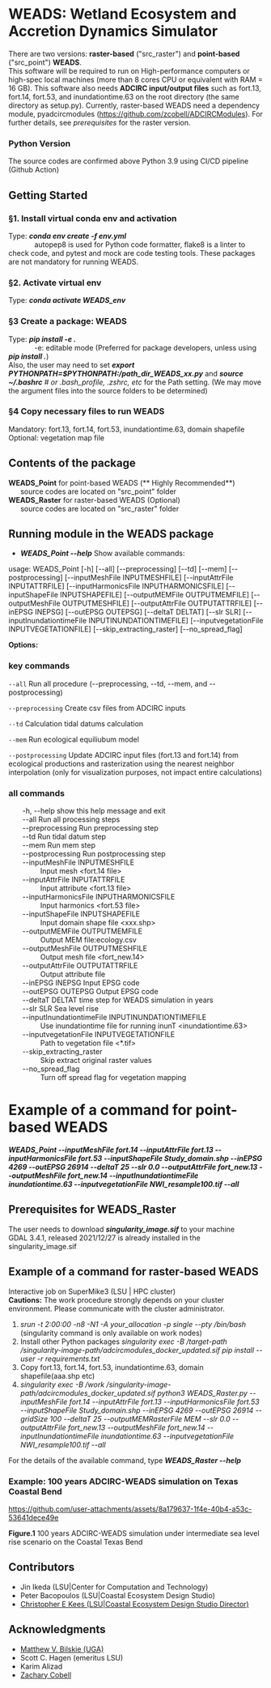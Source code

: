 # WEADS: Wetland Ecosystem and Accretion Dynamics Simulator
There are two versions: **raster-based** ("src_raster") and **point-based** ("src_point") **WEADS**. \
This software will be required to run on High-performance computers or high-spec local machines (more than 8 cores CPU or equivalent with RAM = 16 GB).
This software also needs **ADCIRC input/output files** such as fort.13, fort.14, fort.53, and inundationtime.63 on the root directory (the same directory as setup.py).
Currently, raster-based WEADS need a dependency module, pyadcircmodules (https://github.com/zcobell/ADCIRCModules). For further details, see *prerequisites* for the raster version. 

### Python Version
The source codes are confirmed above Python 3.9 using CI/CD pipeline (Github Action)

## Getting Started

### §1. Install virtual conda env and activation
Type: ***conda env create -f env.yml*** \
&nbsp;&nbsp;&nbsp;&nbsp;&nbsp;&nbsp;&nbsp;&nbsp;&nbsp;&nbsp;&nbsp;&nbsp; autopep8 is used for Python code formatter, flake8 is a linter to check code, and pytest and mock are code testing tools. These packages are not mandatory for running WEADS.  

### §2. Activate virtual env
Type: ***conda activate WEADS_env***

### §3 Create a package: WEADS
Type: ***pip install -e .*** \
&nbsp;&nbsp;&nbsp;&nbsp;&nbsp;&nbsp;&nbsp;&nbsp;&nbsp;&nbsp;&nbsp;&nbsp; -e: editable mode (Preferred for package developers, unless using ***pip install .***) \
Also, the user may need to set ***export PYTHONPATH=$PYTHONPATH:/path_dir_WEADS_xx.py*** and ***source ~/.bashrc** # or .bash_profile, .zshrc, etc* for the Path setting.
(We may move the argument files into the source folders to be determined)

### §4 Copy necessary files to run WEADS
Mandatory: fort.13, fort.14, fort.53, inundationtime.63, domain shapefile \
Optional: vegetation map file

## Contents of the package
**WEADS_Point** for point-based WEADS (** Highly Recommended**) \
&nbsp;&nbsp;&nbsp;&nbsp;&nbsp;&nbsp;source codes are located on "src_point" folder \
**WEADS_Raster** for raster-based WEADS (Optional) \
&nbsp;&nbsp;&nbsp;&nbsp;&nbsp;&nbsp;source codes are located on "src_raster" folder
## Running module in the WEADS package

* ***WEADS_Point --help***  Show available commands: 


usage: WEADS_Point [-h] [--all] [--preprocessing] [--td] [--mem] [--postprocessing] [--inputMeshFile INPUTMESHFILE] [--inputAttrFile INPUTATTRFILE]
                   [--inputHarmonicsFile INPUTHARMONICSFILE] [--inputShapeFile INPUTSHAPEFILE] [--outputMEMFile OUTPUTMEMFILE] [--outputMeshFile OUTPUTMESHFILE]
                   [--outputAttrFile OUTPUTATTRFILE] [--inEPSG INEPSG] [--outEPSG OUTEPSG] [--deltaT DELTAT] [--slr SLR]
                   [--inputInundationtimeFile INPUTINUNDATIONTIMEFILE] [--inputvegetationFile INPUTVEGETATIONFILE] [--skip_extracting_raster] [--no_spread_flag]

  **Options:** 

### key commands

```--all``` Run all procedure (--preprocessing, --td, --mem, and --postprocessing)

```--preprocessing``` Create csv files from ADCIRC inputs

```--td``` Calculation tidal datums calculation

```--mem``` Run ecological equiliubum model  

```--postprocessing``` Update ADCIRC input files (fort.13 and fort.14) from ecological productions and rasterization using the nearest neighbor interpolation (only for visualization purposes, not impact entire calculations)

### all commands 
&nbsp;&nbsp;&nbsp;&nbsp;&nbsp;&nbsp;     -h, --help            show this help message and exit \
&nbsp;&nbsp;&nbsp;&nbsp;&nbsp;&nbsp;     --all                 Run all processing steps \
&nbsp;&nbsp;&nbsp;&nbsp;&nbsp;&nbsp;     --preprocessing       Run preprocessing step \
&nbsp;&nbsp;&nbsp;&nbsp;&nbsp;&nbsp;     --td                  Run tidal datum step \
&nbsp;&nbsp;&nbsp;&nbsp;&nbsp;&nbsp;     --mem                 Run mem step \
&nbsp;&nbsp;&nbsp;&nbsp;&nbsp;&nbsp;     --postprocessing      Run postprocessing step \
&nbsp;&nbsp;&nbsp;&nbsp;&nbsp;&nbsp;     --inputMeshFile INPUTMESHFILE \
&nbsp;&nbsp;&nbsp;&nbsp;&nbsp;&nbsp;&nbsp;&nbsp;&nbsp;&nbsp;&nbsp;&nbsp;&nbsp;&nbsp;&nbsp;                         Input mesh <fort.14 file> \
&nbsp;&nbsp;&nbsp;&nbsp;&nbsp;&nbsp;  --inputAttrFile INPUTATTRFILE \
&nbsp;&nbsp;&nbsp;&nbsp;&nbsp;&nbsp;&nbsp;&nbsp;&nbsp;&nbsp;&nbsp;&nbsp;&nbsp;&nbsp;&nbsp;                        Input attribute <fort.13 file> \
&nbsp;&nbsp;&nbsp;&nbsp;&nbsp;&nbsp;  --inputHarmonicsFile INPUTHARMONICSFILE \
&nbsp;&nbsp;&nbsp;&nbsp;&nbsp;&nbsp;&nbsp;&nbsp;&nbsp;&nbsp;&nbsp;&nbsp;&nbsp;&nbsp;&nbsp;                        Input harmonics <fort.53 file> \
&nbsp;&nbsp;&nbsp;&nbsp;&nbsp;&nbsp;  --inputShapeFile INPUTSHAPEFILE \
&nbsp;&nbsp;&nbsp;&nbsp;&nbsp;&nbsp;&nbsp;&nbsp;&nbsp;&nbsp;&nbsp;&nbsp;&nbsp;&nbsp;&nbsp;                        Input domain shape file <xxx.shp> \
&nbsp;&nbsp;&nbsp;&nbsp;&nbsp;&nbsp;  --outputMEMFile OUTPUTMEMFILE \
&nbsp;&nbsp;&nbsp;&nbsp;&nbsp;&nbsp;&nbsp;&nbsp;&nbsp;&nbsp;&nbsp;&nbsp;&nbsp;&nbsp;&nbsp;                        Output MEM file:ecology.csv \
&nbsp;&nbsp;&nbsp;&nbsp;&nbsp;&nbsp;  --outputMeshFile OUTPUTMESHFILE \
&nbsp;&nbsp;&nbsp;&nbsp;&nbsp;&nbsp;&nbsp;&nbsp;&nbsp;&nbsp;&nbsp;&nbsp;&nbsp;&nbsp;&nbsp;                        Output mesh file <fort_new.14> \
&nbsp;&nbsp;&nbsp;&nbsp;&nbsp;&nbsp;  --outputAttrFile OUTPUTATTRFILE \
&nbsp;&nbsp;&nbsp;&nbsp;&nbsp;&nbsp;&nbsp;&nbsp;&nbsp;&nbsp;&nbsp;&nbsp;&nbsp;&nbsp;&nbsp;                        Output attribute file \
&nbsp;&nbsp;&nbsp;&nbsp;&nbsp;&nbsp;  --inEPSG INEPSG       Input EPSG code <inEPSGCode> \
&nbsp;&nbsp;&nbsp;&nbsp;&nbsp;&nbsp;  --outEPSG OUTEPSG     Output EPSG code <outEPSGCode> \
&nbsp;&nbsp;&nbsp;&nbsp;&nbsp;&nbsp;  --deltaT DELTAT       time step for WEADS simulation in years \
&nbsp;&nbsp;&nbsp;&nbsp;&nbsp;&nbsp;  --slr SLR             Sea level rise \
&nbsp;&nbsp;&nbsp;&nbsp;&nbsp;&nbsp;  --inputInundationtimeFile INPUTINUNDATIONTIMEFILE \
&nbsp;&nbsp;&nbsp;&nbsp;&nbsp;&nbsp;&nbsp;&nbsp;&nbsp;&nbsp;&nbsp;&nbsp;&nbsp;&nbsp;&nbsp;                        Use inundationtime file for running inunT <inundationtime.63> \
&nbsp;&nbsp;&nbsp;&nbsp;&nbsp;&nbsp;  --inputvegetationFile INPUTVEGETATIONFILE \
&nbsp;&nbsp;&nbsp;&nbsp;&nbsp;&nbsp;&nbsp;&nbsp;&nbsp;&nbsp;&nbsp;&nbsp;&nbsp;&nbsp;&nbsp;                        Path to vegetation file <*.tif> \
&nbsp;&nbsp;&nbsp;&nbsp;&nbsp;&nbsp;  --skip_extracting_raster \
&nbsp;&nbsp;&nbsp;&nbsp;&nbsp;&nbsp;&nbsp;&nbsp;&nbsp;&nbsp;&nbsp;&nbsp;&nbsp;&nbsp;&nbsp;                        Skip extract original raster values \
&nbsp;&nbsp;&nbsp;&nbsp;&nbsp;&nbsp;  --no_spread_flag \
&nbsp;&nbsp;&nbsp;&nbsp;&nbsp;&nbsp;&nbsp;&nbsp;&nbsp;&nbsp;&nbsp;&nbsp;&nbsp;&nbsp;&nbsp;                        Turn off spread flag for vegetation mapping  

# Example of a command for point-based WEADS 
***WEADS_Point --inputMeshFile fort.14 --inputAttrFile fort.13 --inputHarmonicsFile fort.53 --inputShapeFile Study_domain.shp --inEPSG 4269 --outEPSG 26914 --deltaT 25 --slr 0.0 --outputAttrFile fort_new.13 --outputMeshFile fort_new.14 --inputInundationtimeFile inundationtime.63 --inputvegetationFile NWI_resample100.tif --all***

## Prerequisites for WEADS_Raster
The user needs to download ***singularity_image.sif*** to your machine \
GDAL 3.4.1, released 2021/12/27 is already installed in the singularity_image.sif

## Example of a command for raster-based WEADS
Interactive job on SuperMike3 (LSU | HPC cluster) \
**Cautions:** The work procedure strongly depends on your cluster environment. Please communicate with the cluster administrator.

1. *srun -t 2:00:00 -n8 -N1 -A your_allocation -p single --pty /bin/bash* (singularity command is only available on work nodes)
2. Install other Python packages *singularity exec -B /target-path /singularity-image-path/adcircmodules_docker_updated.sif pip install --user -r requirements.txt* 
3. Copy fort.13, fort.14, fort.53, inundationtime.63, domain shapefile(aaa.shp etc)
4. *singularity exec -B /work /singularity-image-path/adcircmodules_docker_updated.sif python3 WEADS_Raster.py --inputMeshFile fort.14 --inputAttrFile fort.13 --inputHarmonicsFile fort.53 --inputShapeFile Study_domain.shp --inEPSG 4269 --outEPSG 26914 --gridSize 100 --deltaT 25 --outputMEMRasterFile MEM --slr 0.0 --outputAttrFile fort_new.13 --outputMeshFile fort_new.14 --inputInundationtimeFile inundationtime.63 --inputvegetationFile NWI_resample100.tif --all*

For the details of the available command, type ***WEADS_Raster --help***

### Example: 100 years ADCIRC-WEADS simulation on Texas Coastal Bend 
https://github.com/user-attachments/assets/8a179637-1f4e-40b4-a53c-53641dece49e
<p style="text-align: left;"><strong>Figure.1</strong> 100 years ADCIRC-WEADS simulation under intermediate sea level rise scenario on the Coastal Texas Bend</p>

## Contributors
* Jin Ikeda (LSU|Center for Computation and Technology)
* Peter Bacopoulos (LSU|Coastal Ecosystem Design Studio)
* [Christopher E Kees (LSU|Coastal Ecosystem Design Studio Director)](https://www.lsu.edu/ceds/) 

## Acknowledgments
* [Matthew V. Bilskie (UGA)](https://coast.engr.uga.edu/)
* Scott C. Hagen (emeritus LSU)
* Karim Alizad
* [Zachary Cobell](https://thewaterinstitute.org/our-team/zachary-cobell)
